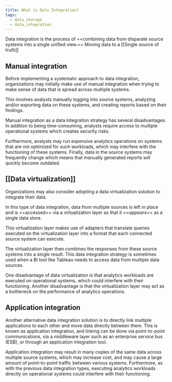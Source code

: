 ```yaml
---
title: What is Data Integration?
tags:
  - data_storage
  - data_integration
---
```

Data integration is the process of ==combining data from disparate source systems into a single unified view.== Moving data to a [[Single source of truth]]

## Manual integration 

Before implementing a systematic approach to data integration, organizations may initially make use of manual integration when trying to make sense of data that is spread across multiple systems. 

This involves analysts manually logging into source systems, analyzing and/or exporting data on these systems, and creating reports based on their findings. 

Manual integration as a data integration strategy has several disadvantages. In addition to being time-consuming, analysts require access to multiple operational systems which creates security risks. 

Furthermore, analysts may run expensive analytics operations on systems that are not optimized for such workloads, which may interfere with the functioning of these systems. Finally, data in the source systems may frequently change which means that manually generated reports will quickly become outdated. 

## [[Data virtualization]]

Organizations may also consider adopting a data virtualization solution to integrate their data. 

In this type of data integration, data from multiple sources is left in place and is ==accessed== via a virtualization layer so that it ==_appears_== as a single data store. 

This virtualization layer makes use of adapters that translate queries executed on the virtualization layer into a format that each connected source system can execute. 

The virtualization layer then combines the responses from these source systems into a single result. This data integration strategy is sometimes used when a BI tool like Tableau needs to access data from multiple data sources.

One disadvantage of data virtualization is that analytics workloads are executed on operational systems, which could interfere with their functioning. Another disadvantage is that the virtualization layer may act as a bottleneck on the performance of analytics operations.  

## Application integration

Another alternative data integration solution is to directly link multiple applications to each other and move data directly between them. This is known as application integration, and linking can be done via point-to-point communications, via a middleware layer such as an enterprise service bus (ESB), or through an application integration tool. 

Application integration may result in many copies of the same data across multiple source systems, which may increase cost, and may cause a large amount of point-to-point traffic between various systems. Furthermore, as with the previous data integration types, executing analytics workloads directly on operational systems could interfere with their functioning.




